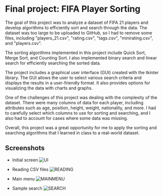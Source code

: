 # Final project: FIFA Player Sorting

The goal of this project was to analyze a dataset of FIFA 21 players and develop algorithms to efficiently sort and search through the data. The dataset was too large to be uploaded to GitHub, so I had to remove some files, including "players_21.csv", "rating.csv", "tags.csv", "minirating.csv", and "players.csv".

The sorting algorithms implemented in this project include Quick Sort, Merge Sort, and Counting Sort. I also implemented binary search and linear search for efficiently searching the sorted data.

The project includes a graphical user interface (GUI) created with the tkinter library. The GUI allows the user to select various search criteria and displays the results in a user-friendly format. It also provides options for visualizing the data with charts and graphs.

One of the challenges of this project was dealing with the complexity of the dataset. There were many columns of data for each player, including attributes such as age, position, height, weight, nationality, and more. I had to carefully select which columns to use for sorting and searching, and I also had to account for cases where some data was missing.

Overall, this project was a great opportunity for me to apply the sorting and searching algorithms that I learned in class to a real-world dataset.

## Screenshots
- Initial screen
![UI](https://i.imgur.com/nVgB1fH.png)

- Reading CSV files
![READING](https://i.imgur.com/uyLTbXL.png)

- Main menu
![MAINMENU](https://i.imgur.com/Cf1XNwJ.png)

- Sample search
![SEARCH](https://i.imgur.com/vb2viSh.png)

